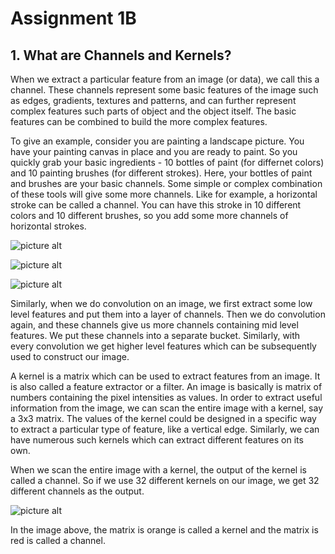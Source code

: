 # Assignment 1B

## 1.  What are Channels and Kernels? ##

When we extract a particular feature from an image (or data), we call this a channel. These channels represent some basic features of the image such as edges, gradients, textures and patterns, and can further represent complex features such parts of object and the object itself. The basic features can be combined to build the more complex features.

To give an example, consider you are painting a landscape picture. You have your painting canvas in place and you are ready to paint. So you quickly grab your basic ingredients - 10 bottles of paint (for differnet colors) and 10 painting brushes (for different strokes). Here, your bottles of paint and brushes are your basic channels. Some simple or complex combination of these tools will give some more channels. Like for example, a horizontal stroke can be called a channel. You can have this stroke in 10 different colors and 10 different brushes, so you add some more channels of horizontal strokes.

![picture alt](https://github.com/nrajmalwar/Project-1/blob/master/Images/Oil%20Paint%20Bottles.jpg)

![picture alt](https://github.com/nrajmalwar/Project-1/blob/master/Images/Paint%20brushes.jpg)

![picture alt](https://github.com/nrajmalwar/Project-1/blob/master/Images/Brush%20Strokes.jpg)

Similarly, when we do convolution on an image, we first extract some low level features and put them into a layer of channels. Then we do convolution again, and these channels give us more channels containing mid level features. We put these channels into a separate bucket. Similarly, with every convolution we get higher level features which can be subsequently used to construct our image.

A kernel is a matrix which can be used to extract features from an image. It is also called a feature extractor or a filter. An image is basically is matrix of numbers containing the pixel intensities as values. In order to extract useful information from the image, we can scan the entire image with a kernel, say a 3x3 matrix. The values of the kernel could be designed in a specific way to extract a particular type of feature, like a vertical edge. Similarly, we can have numerous such kernels which can extract different features on its own.

When we scan the entire image with a kernel, the output of the kernel is called a channel. So if we use 32 different kernels on our image, we get 32 different channels as the output.

![picture alt](https://github.com/nrajmalwar/Project-1/blob/master/Images/Filters.gif)

In the image above, the matrix is orange is called a kernel and the matrix is red is called a channel.
